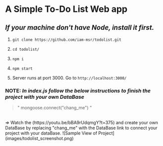 # A Simple To-Do List Web app

## _If your machine don't have Node, install it first._

1) `git clone https://github.com/iam-msr/todolist.git`

2) `cd todolist/`

3) `npm i`

4) `npm start`

5) Server runs at port 3000. Go to `http://localhost:3000/`

### NOTE: _In index.js follow the below instructions to finish the project with your own DataBase_ 
> " mongoose.connect("chang_me") "
<br>
=> Watch the (https://youtu.be/bBA9rUdqmgY?t=375) and create your own DataBase by replacing  "chang_me" with  the DataBase link to connect your project with your dataBase.
![Sample View of Project](images/todolist_screenshot.png)
